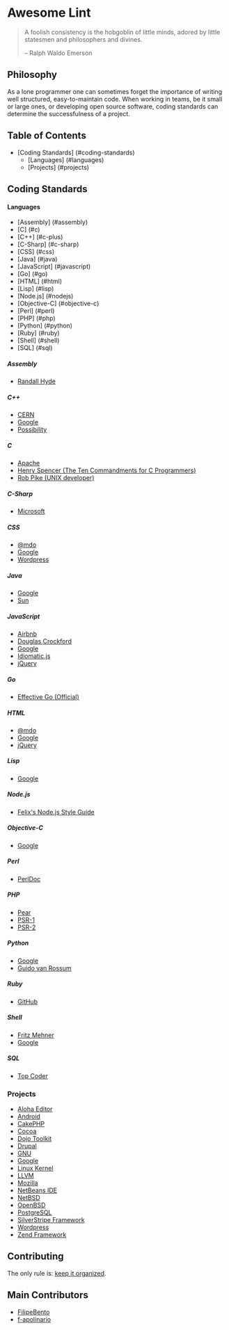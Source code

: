 # Awesome Lint

> A foolish consistency is the hobgoblin of little minds, adored by little statesmen and philosophers and divines.
>
> – Ralph Waldo Emerson

## Philosophy

As a lone programmer one can sometimes forget the importance of writing well structured, easy-to-maintain code. When working in teams, be it small or large ones, or developing open source software, coding standards can determine the successfulness of a project.

## Table of Contents

* [Coding Standards] (#coding-standards)
   * [Languages] (#languages)
   * [Projects] (#projects)

## <a name="coding-standards"></a> Coding Standards

#### Languages

* [Assembly] (#assembly)
* [C] (#c)
* [C++] (#c-plus)
* [C-Sharp] (#c-sharp)
* [CSS] (#css)
* [Java] (#java)
* [JavaScript] (#javascript)
* [Go] (#go)
* [HTML] (#html)
* [Lisp] (#lisp)
* [Node.js] (#nodejs)
* [Objective-C] (#objective-c)
* [Perl] (#perl)
* [PHP] (#php)
* [Python] (#python)
* [Ruby] (#ruby)
* [Shell] (#shell)
* [SQL] (#sql)

##### Assembly

* [Randall Hyde](http://www.sourceformat.com/coding-standard-asm-style.htm)

##### <a name="c-plus"></a> C++

* [CERN](http://pst.web.cern.ch/PST/HandBookWorkBook/Handbook/Programming/CodingStandard/c++standard.pdf)
* [Google](http://google-styleguide.googlecode.com/svn/trunk/cppguide.xml)
* [Possibility](http://www.possibility.com/Cpp/CppCodingStandard.html)

##### C

* [Apache](http://httpd.apache.org/dev/styleguide.html)
* [Henry Spencer (The Ten Commandments for C Programmers)](http://www.maultech.com/chrislott/resources/cstyle/ten-commandments.pdf) 
* [Rob Pike (UNIX developer)](http://www.maultech.com/chrislott/resources/cstyle/pikestyle.pdf)

##### C-Sharp 

* [Microsoft](http://msdn.microsoft.com/en-us/library/ff926074.aspx)

##### CSS

* [@mdo](http://mdo.github.io/code-guide/)
* [Google](http://google-styleguide.googlecode.com/svn/trunk/htmlcssguide.xml)
* [Wordpress](http://make.wordpress.org/core/handbook/coding-standards/css/)

##### Java

* [Google](http://google-styleguide.googlecode.com/svn/trunk/javaguide.html)
* [Sun](http://www.oracle.com/technetwork/java/codeconventions-150003.pdf)

##### JavaScript

* [Airbnb](http://nerds.airbnb.com/our-javascript-style-guide/)
* [Douglas Crockford](http://javascript.crockford.com/code.html)
* [Google](http://google-styleguide.googlecode.com/svn/trunk/javascriptguide.xml)
* [Idiomatic.js](https://github.com/rwaldron/idiomatic.js/)
* [jQuery](https://contribute.jquery.org/style-guide/js/)

##### Go

* [Effective Go (Official)](http://golang.org/doc/effective_go.html)

##### HTML

* [@mdo](http://mdo.github.io/code-guide/)
* [Google](http://google-styleguide.googlecode.com/svn/trunk/htmlcssguide.xml)
* [jQuery](https://contribute.jquery.org/style-guide/html/)

##### Lisp

* [Google](http://google-styleguide.googlecode.com/svn/trunk/lispguide.xml)

##### <a name="nodejs"></a> Node.js

* [Felix's Node.js Style Guide](https://github.com/felixge/node-style-guide)

##### Objective-C

* [Google](http://google-styleguide.googlecode.com/svn/trunk/objcguide.xml)

##### Perl

* [PerlDoc](http://perldoc.perl.org/perlstyle.html)

##### PHP

* [Pear](http://pear.php.net/manual/en/standards.php)
* [PSR-1](http://www.php-fig.org/psr/psr-1/)
* [PSR-2](http://www.php-fig.org/psr/psr-2/)

##### Python

* [Google](http://google-styleguide.googlecode.com/svn/trunk/pyguide.html)
* [Guido van Rossum](http://legacy.python.org/dev/peps/pep-0008/)

##### Ruby

* [GitHub](https://github.com/styleguide/ruby)

##### Shell

* [Fritz Mehner](http://lug.fh-swf.de/vim/vim-bash/StyleGuideShell.en.pdf)
* [Google](http://google-styleguide.googlecode.com/svn/trunk/shell.xml)

##### SQL

* [Top Coder](http://www.topcoder.com/i/development/uml/Oracle_PLSQL_Coding_Guidelines.pdf)

### Projects

* [Aloha Editor](http://aloha-editor.org/guides/style_guide.html)
* [Android](https://source.android.com/source/code-style.html)
* [CakePHP](http://book.cakephp.org/2.0/en/contributing/cakephp-coding-conventions.html)
* [Cocoa](https://developer.apple.com/library/mac/documentation/cocoa/conceptual/codingguidelines/CodingGuidelines.pdf)
* [Dojo Toolkit](http://dojotoolkit.org/)
* [Drupal](https://drupal.org/coding-standards)
* [GNU](http://www.gnu.org/prep/standards/)
* [Google](https://code.google.com/p/google-styleguide/)
* [Linux Kernel](https://www.kernel.org/doc/Documentation/CodingStyle)
* [LLVM](http://llvm.org/docs/CodingStandards.html)
* [Mozilla](https://developer.mozilla.org/en-US/docs/Developer_Guide/Coding_Style)
* [NetBeans IDE](https://netbeans.org/community/guidelines/code-conventions.html)
* [NetBSD](ftp://ftp.netbsd.org/pub/NetBSD/NetBSD-current/src/share/misc/style)
* [OpenBSD](http://www.openbsd.org/cgi-bin/man.cgi?query=style&sektion=9)
* [PostgreSQL](http://www.postgresql.org/docs/9.3/static/source.html)
* [SilverStripe Framework](http://doc.silverstripe.org/framework/en/trunk/misc/coding-conventions)
* [Wordpress](http://codex.wordpress.org/WordPress_Coding_Standards)
* [Zend Framework](http://framework.zend.com/manual/1.12/en/coding-standard.html)

## Contributing

The only rule is: [keep it organized](https://github.com/CarameloMartins/awesome-lint/blob/master/CONTRIBUTING.md). 

## Main Contributors

* [FilipeBento](https://github.com/FilipeBento)
* [f-apolinario](https://github.com/f-apolinario)
